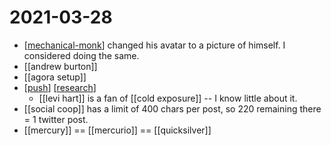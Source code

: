 # 2021-03-28

- [[mechanical-monk]] changed his avatar to a picture of himself. I considered doing the same.
- [[andrew burton]]
- [[agora setup]]
- [[push]] [[research]]
  - [[levi hart]] is a fan of [[cold exposure]] -- I know little about it.
- [[social coop]] has a limit of 400 chars per post, so 220 remaining there = 1 twitter post.
- [[mercury]] == [[mercurio]] == [[quicksilver]]

[//begin]: # "Autogenerated link references for markdown compatibility"
[mechanical-monk]: ../mechanical-monk "Mechanical Monk"
[push]: ../push "Push"
[research]: ../research "Research"
[//end]: # "Autogenerated link references"